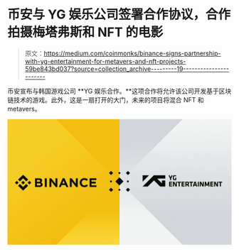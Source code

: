 # 币安与 YG 娱乐公司签署合作协议，合作拍摄梅塔弗斯和 NFT 的电影

> 原文：<https://medium.com/coinmonks/binance-signs-partnership-with-yg-entertainment-for-metavers-and-nft-projects-59be843bd037?source=collection_archive---------19----------------------->

币安宣布与韩国游戏公司 **YG 娱乐合作。**这项合作将允许该公司开发基于区块链技术的游戏。此外，这是一扇打开的大门，未来的项目将混合 NFT 和 metavers。

![](img/b857190f6e9361e32dbf7dc2916751f3.png)